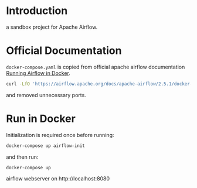 # Introduction

a sandbox project for Apache Airflow.

# Official Documentation

`docker-compose.yaml` is copied from official apache airflow documentation
[Running Airflow in Docker](https://airflow.apache.org/docs/apache-airflow/stable/howto/docker-compose/index.html#fetching-docker-compose-yaml).

```sh
curl -LfO 'https://airflow.apache.org/docs/apache-airflow/2.5.1/docker-compose.yaml'
```

and removed unnecessary ports.

# Run in Docker

Initialization is required once before running:

```sh
docker-compose up airflow-init
```

and then run:

```sh
docker-compose up
```

airflow webserver on http://localhost:8080
